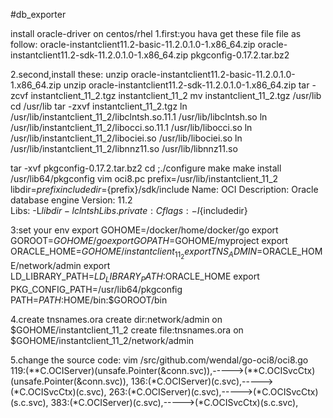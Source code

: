 #db_exporter

install oracle-driver on centos/rhel
1.first:you hava get these file file as follow:
oracle-instantclient11.2-basic-11.2.0.1.0-1.x86_64.zip
oracle-instantclient11.2-sdk-11.2.0.1.0-1.x86_64.zip
pkgconfig-0.17.2.tar.bz2

2.second,install these:
unzip oracle-instantclient11.2-basic-11.2.0.1.0-1.x86_64.zip
unzip oracle-instantclient11.2-sdk-11.2.0.1.0-1.x86_64.zip
tar -zcvf instantclient_11_2.tgz instantclient_11_2
mv instantclient_11_2.tgz /usr/lib
cd /usr/lib
tar -zxvf instantclient_11_2.tgz
ln /usr/lib/instantclient_11_2/libclntsh.so.11.1 /usr/lib/libclntsh.so
ln /usr/lib/instantclient_11_2/libocci.so.11.1 /usr/lib/libocci.so
ln /usr/lib/instantclient_11_2/libociei.so /usr/lib/libociei.so
ln /usr/lib/instantclient_11_2/libnnz11.so /usr/lib/libnnz11.so

tar -xvf pkgconfig-0.17.2.tar.bz2
cd ;./configure make make install
/usr/lib64/pkgconfig
vim oci8.pc
	prefix=/usr/lib/instantclient_11_2 
	libdir=${prefix}
	includedir=${prefix}/sdk/include
	Name: OCI
	Description: Oracle database engine
	Version: 11.2                                            
	Libs: -L${libdir} -lclntsh
	Libs.private: 
	Cflags: -I${includedir}

3:set your env
export GOHOME=/docker/home/docker/go
export GOROOT=$GOHOME/go
export GOPATH=$GOHOME/myproject
export ORACLE_HOME=$GOHOME/instantclient_11_2
export TNS_ADMIN=$ORACLE_HOME/network/admin
export LD_LIBRARY_PATH=$LD_LIBRARY_PATH:$ORACLE_HOME
export PKG_CONFIG_PATH=/usr/lib64/pkgconfig
PATH=$PATH:$HOME/bin:$GOROOT/bin

4.create tnsnames.ora
create dir:network/admin on $GOHOME/instantclient_11_2
create file:tnsnames.ora on $GOHOME/instantclient_11_2/network/admin

5.change the source code:
vim /src/github.com/wendal/go-oci8/oci8.go
119:(**C.OCIServer)(unsafe.Pointer(&conn.svc)),----->(**C.OCISvcCtx)(unsafe.Pointer(&conn.svc)),
136:(*C.OCIServer)(c.svc),----->(*C.OCISvcCtx)(c.svc),
263:(*C.OCIServer)(c.svc),----->(*C.OCISvcCtx)(s.c.svc),
383:(*C.OCIServer)(c.svc),----->(*C.OCISvcCtx)(s.c.svc),
